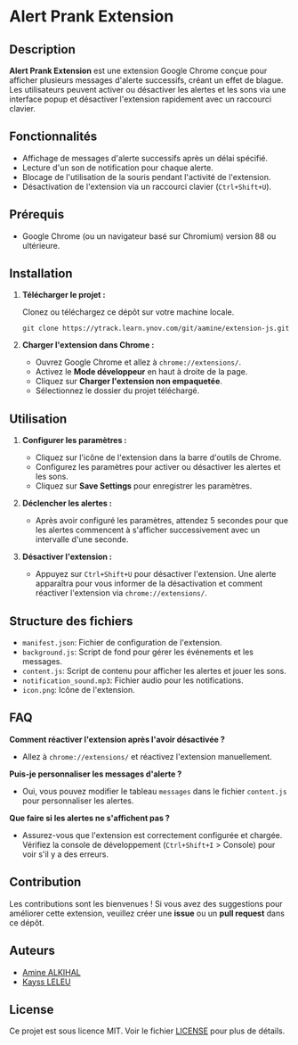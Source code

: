# Alert Prank Extension

## Description

**Alert Prank Extension** est une extension Google Chrome conçue pour afficher plusieurs messages d'alerte successifs, créant un effet de blague. Les utilisateurs peuvent activer ou désactiver les alertes et les sons via une interface popup et désactiver l'extension rapidement avec un raccourci clavier.

## Fonctionnalités

- Affichage de messages d'alerte successifs après un délai spécifié.
- Lecture d'un son de notification pour chaque alerte.
- Blocage de l'utilisation de la souris pendant l'activité de l'extension.
- Désactivation de l'extension via un raccourci clavier (`Ctrl+Shift+U`).

## Prérequis

- Google Chrome (ou un navigateur basé sur Chromium) version 88 ou ultérieure.

## Installation

1. **Télécharger le projet :**

   Clonez ou téléchargez ce dépôt sur votre machine locale.
   ```
   git clone https://ytrack.learn.ynov.com/git/aamine/extension-js.git
   ```

2. **Charger l'extension dans Chrome :**
   - Ouvrez Google Chrome et allez à `chrome://extensions/`.
   - Activez le **Mode développeur** en haut à droite de la page.
   - Cliquez sur **Charger l'extension non empaquetée**.
   - Sélectionnez le dossier du projet téléchargé.

## Utilisation

1. **Configurer les paramètres :**
   - Cliquez sur l'icône de l'extension dans la barre d'outils de Chrome.
   - Configurez les paramètres pour activer ou désactiver les alertes et les sons.
   - Cliquez sur **Save Settings** pour enregistrer les paramètres.

2. **Déclencher les alertes :**
   - Après avoir configuré les paramètres, attendez 5 secondes pour que les alertes commencent à s'afficher successivement avec un intervalle d'une seconde.

3. **Désactiver l'extension :**
   - Appuyez sur `Ctrl+Shift+U` pour désactiver l'extension. Une alerte apparaîtra pour vous informer de la désactivation et comment réactiver l'extension via `chrome://extensions/`.

## Structure des fichiers

- `manifest.json`: Fichier de configuration de l'extension.
- `background.js`: Script de fond pour gérer les événements et les messages.
- `content.js`: Script de contenu pour afficher les alertes et jouer les sons.
- `notification_sound.mp3`: Fichier audio pour les notifications.
- `icon.png`: Icône de l'extension.

## FAQ

**Comment réactiver l'extension après l'avoir désactivée ?**
- Allez à `chrome://extensions/` et réactivez l'extension manuellement.

**Puis-je personnaliser les messages d'alerte ?**
- Oui, vous pouvez modifier le tableau `messages` dans le fichier `content.js` pour personnaliser les alertes.

**Que faire si les alertes ne s'affichent pas ?**
- Assurez-vous que l'extension est correctement configurée et chargée. Vérifiez la console de développement (`Ctrl+Shift+I` > Console) pour voir s'il y a des erreurs.

## Contribution

Les contributions sont les bienvenues ! Si vous avez des suggestions pour améliorer cette extension, veuillez créer une **issue** ou un **pull request** dans ce dépôt.

## Auteurs

- [Amine ALKIHAL](https://github.com/aamine33)
- [Kayss LELEU](https://github.com/kaysx7)

## License

Ce projet est sous licence MIT. Voir le fichier [LICENSE](LICENSE) pour plus de détails.

